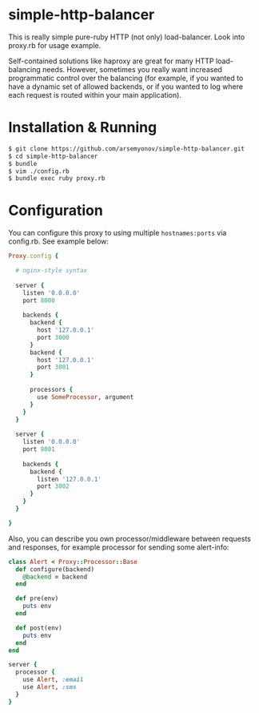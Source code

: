 simple-http-balancer
====================

This is really simple pure-ruby HTTP (not only) load-balancer. Look into proxy.rb for usage example.

Self-contained solutions like haproxy are great for many HTTP load-balancing needs. However, sometimes you really want increased programmatic control over the balancing (for example, if you wanted to have a dynamic set of allowed backends, or if you wanted to log where each request is routed within your main application).

Installation & Running
====================

```bash
$ git clone https://github.com/arsemyonov/simple-http-balancer.git
$ cd simple-http-balancer
$ bundle
$ vim ./config.rb
$ bundle exec ruby proxy.rb
```

Configuration
====================

You can configure this proxy to using multiple `hostnames:ports` via config.rb. See example below:

```ruby
Proxy.config {

  # nginx-style syntax
  
  server {
    listen '0.0.0.0'
    port 8000
    
    backends {
      backend {
        host '127.0.0.1'
        port 3000
      }
      backend {
        host '127.0.0.1'
        port 3001
      }
      
      processors {
        use SomeProcessor, argument
      }
    }
  }
  
  server {
    listen '0.0.0.0'
    port 8001
    
    backends {
      backend {
        listen '127.0.0.1'
        port 3002
      }
    }
  }

}
```

Also, you can describe you own processor/middleware between requests and responses, for example processor for sending some alert-info:

```ruby
class Alert < Proxy::Processor::Base
  def configure(backend)
    @backend = backend
  end

  def pre(env)
    puts env
  end

  def post(env)
    puts env
  end
end
```

```ruby
server {
  processor {
    use Alert, :email
    use Alert, :sms
  }
}
```
